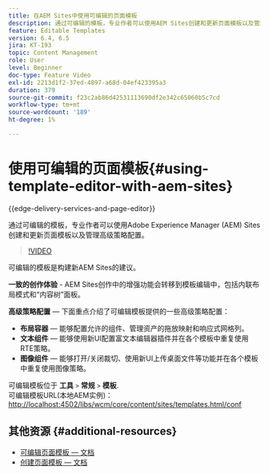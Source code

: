 ```yaml
---
title: 在AEM Sites中使用可编辑的页面模板
description: 通过可编辑的模板，专业作者可以使用AEM Sites创建和更新页面模板以及管理高级策略配置。
feature: Editable Templates
version: 6.4, 6.5
jira: KT-193
topic: Content Management
role: User
level: Beginner
doc-type: Feature Video
exl-id: 2213d1f2-37ed-4897-a68d-04ef423395a3
duration: 379
source-git-commit: f23c2ab86d42531113690df2e342c65060b5c7cd
workflow-type: tm+mt
source-wordcount: '189'
ht-degree: 1%

---
```


# 使用可编辑的页面模板{#using-template-editor-with-aem-sites}

{{edge-delivery-services-and-page-editor}}

通过可编辑的模板，专业作者可以使用Adobe Experience Manager (AEM) Sites创建和更新页面模板以及管理高级策略配置。

>[!VIDEO](https://video.tv.adobe.com/v/326784?quality=12&learn=on)

可编辑的模板是构建新AEM Sites的建议。

**一致的创作体验** - AEM Sites创作中的增强功能会转移到模板编辑中，包括内联布局模式和“内容树”面板。

**高级策略配置**  — 下面重点介绍了可编辑模板提供的一些高级策略配置：

* **布局容器**  — 能够配置允许的组件、管理资产的拖放映射和响应式网格列。
* **文本组件**  — 能够使用新UI配置富文本编辑器插件并在各个模板中重复使用RTE策略。
* **图像组件**  — 能够打开/关闭裁切、使用新UI上传桌面文件等功能并在各个模板中重复使用图像策略。

可编辑模板位于 **工具** `>` **常规** `>` **模板**.\
可编辑模板URL(本地AEM实例)： [http://localhost:4502/libs/wcm/core/content/sites/templates.html/conf](http://localhost:4502/libs/wcm/core/content/sites/templates.html/conf)

## 其他资源 {#additional-resources}

* [可编辑页面模板 — 文档](https://experienceleague.adobe.com/docs/experience-manager-65/developing/platform/templates/page-templates-editable.html)
* [创建页面模板 — 文档](https://experienceleague.adobe.com/docs/experience-manager-65/authoring/siteandpage/templates.html)
